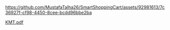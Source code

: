 

https://github.com/MustafaTalha26/SmartShoppingCart/assets/92981613/7c36927f-cf98-4450-8cee-bcdd96bbe2ba

[KMT.pdf](https://github.com/user-attachments/files/16264470/KMT.pdf)
